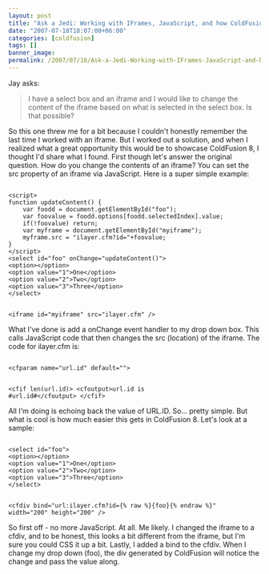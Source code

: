 ```yaml
---
layout: post
title: "Ask a Jedi: Working with IFrames, JavaScript, and how ColdFusion 8 makes life easier"
date: "2007-07-18T18:07:00+06:00"
categories: [coldfusion]
tags: []
banner_image: 
permalink: /2007/07/18/Ask-a-Jedi-Working-with-IFrames-JavaScript-and-how-ColdFusion-8-makes-life-easier
---
```


Jay asks:

<blockquote>
I have a select box and an iframe and I would like to change the content of the iframe based on what is selected in the select box. Is that possible?
</blockquote>

So this one threw me for a bit because I couldn't honestly remember the last time I worked with an iframe. But I worked out a solution, and when I realized what a great opportunity this would be to showcase ColdFusion 8, I thought I'd share what I found. First though let's answer the original question. How do you change the contents of an iframe? You can set the src property of an iframe via JavaScript. Here is a super simple example:

<code>
&lt;script&gt;
function updateContent() {
	var foodd = document.getElementById("foo");
	var foovalue = foodd.options[foodd.selectedIndex].value;
	if(!foovalue) return;
	var myframe = document.getElementById("myiframe");
	myframe.src = "ilayer.cfm?id="+foovalue;
}
&lt;/script&gt;
&lt;select id="foo" onChange="updateContent()"&gt;
&lt;option&gt;&lt;/option&gt;
&lt;option value="1"&gt;One&lt;/option&gt;
&lt;option value="2"&gt;Two&lt;/option&gt;
&lt;option value="3"&gt;Three&lt;/option&gt;
&lt;/select&gt;

&lt;iframe id="myiframe" src="ilayer.cfm" /&gt;
</code>

What I've done is add a onChange event handler to my drop down box. This calls JavaScript code that then changes the src (location) of the iframe. The code for ilayer.cfm is:

<code>
&lt;cfparam name="url.id" default=""&gt;

&lt;cfif len(url.id)&gt;
	&lt;cfoutput&gt;url.id is #url.id#&lt;/cfoutput&gt;
&lt;/cfif&gt;
</code>

All I'm doing is echoing back the value of URL.ID. So... pretty simple. But what is cool is how much easier this gets in ColdFusion 8. Let's look at a sample:

<code>
&lt;select id="foo"&gt;
&lt;option&gt;&lt;/option&gt;
&lt;option value="1"&gt;One&lt;/option&gt;
&lt;option value="2"&gt;Two&lt;/option&gt;
&lt;option value="3"&gt;Three&lt;/option&gt;
&lt;/select&gt;

&lt;cfdiv bind="url:ilayer.cfm?id={% raw %}{foo}{% endraw %}" width="200" height="200" /&gt;
</code>

So first off - no more JavaScript. At all. Me likely. I changed the iframe to a cfdiv, and to be honest, this looks a bit different from the iframe, but I'm sure you could CSS it up a bit. Lastly, I added a bind to the cfdiv. When I change my drop down (foo), the div generated by ColdFusion will notice the change and pass the value along.